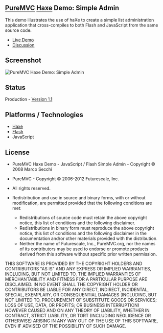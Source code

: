 ## [PureMVC](http://puremvc.github.com/) [Haxe](https://github.com/PureMVC/puremvc-haxe-standard-framework/wiki) Demo: Simple Admin
This demo illustrates the use of haXe to create a simple list administration application that cross-compiles to both Flash and JavaScript from the same source code.

* [Live Demo](http://darkstar.puremvc.org/content_header.html?url=http://puremvc.org/pages/demos/Haxe/SimpleAdmin/&desc=PureMVC%20Haxe%20Demo:%20Simple%20Admin)
* [Discussion](http://forums.puremvc.org/index.php?topic=402.0)

## Screenshot
![PureMVC Haxe Demo: Simple Admin](http://puremvc.org/pages/images/screenshots/PureMVC-Shot-Haxe-SimpleAdmin.png)

## Status
Production - [Version 1.1](https://github.com/PureMVC/puremvc-haxe-demo-js-flash-simpleadmin/blob/master/VERSION)

## Platforms / Technologies
* [Haxe](http://en.wikipedia.org/wiki/Haxe)
* [Flash](http://en.wikipedia.org/wiki/Adobe_Flash)
* JavaScript

## License
* PureMVC Haxe Demo -  JavaScript / Flash Simple Admin - Copyright © 2008 Marco Secchi
* PureMVC - Copyright © 2006-2012 Futurescale, Inc.
* All rights reserved.

* Redistribution and use in source and binary forms, with or without modification, are permitted provided that the following conditions are met:

  * Redistributions of source code must retain the above copyright notice, this list of conditions and the following disclaimer.
  * Redistributions in binary form must reproduce the above copyright notice, this list of conditions and the following disclaimer in the documentation and/or other materials provided with the distribution.
  * Neither the name of Futurescale, Inc., PureMVC.org, nor the names of its contributors may be used to endorse or promote products derived from this software without specific prior written permission.

THIS SOFTWARE IS PROVIDED BY THE COPYRIGHT HOLDERS AND CONTRIBUTORS "AS IS" AND ANY EXPRESS OR IMPLIED WARRANTIES, INCLUDING, BUT NOT LIMITED TO, THE IMPLIED WARRANTIES OF MERCHANTABILITY AND FITNESS FOR A PARTICULAR PURPOSE ARE DISCLAIMED. IN NO EVENT SHALL THE COPYRIGHT HOLDER OR CONTRIBUTORS BE LIABLE FOR ANY DIRECT, INDIRECT, INCIDENTAL, SPECIAL, EXEMPLARY, OR CONSEQUENTIAL DAMAGES (INCLUDING, BUT NOT LIMITED TO, PROCUREMENT OF SUBSTITUTE GOODS OR SERVICES; LOSS OF USE, DATA, OR PROFITS; OR BUSINESS INTERRUPTION) HOWEVER CAUSED AND ON ANY THEORY OF LIABILITY, WHETHER IN CONTRACT, STRICT LIABILITY, OR TORT (INCLUDING NEGLIGENCE OR OTHERWISE) ARISING IN ANY WAY OUT OF THE USE OF THIS SOFTWARE, EVEN IF ADVISED OF THE POSSIBILITY OF SUCH DAMAGE.